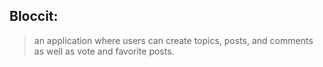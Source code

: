 ## Bloccit:

>an application where users can create topics, posts, and comments as well as vote and favorite posts.
